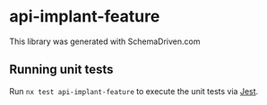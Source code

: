 
# api-implant-feature

This library was generated with SchemaDriven.com

## Running unit tests

Run `nx test api-implant-feature` to execute the unit tests via [Jest](https://jestjs.io).

